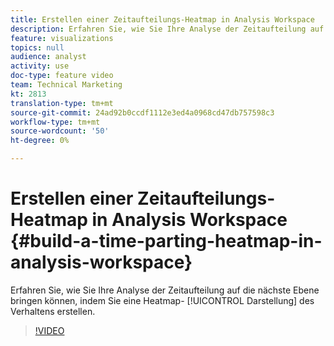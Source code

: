 ```yaml
---
title: Erstellen einer Zeitaufteilungs-Heatmap in Analysis Workspace
description: Erfahren Sie, wie Sie Ihre Analyse der Zeitaufteilung auf die nächste Ebene bringen können, indem Sie eine Heatmap-Darstellung des Verhaltens erstellen.
feature: visualizations
topics: null
audience: analyst
activity: use
doc-type: feature video
team: Technical Marketing
kt: 2813
translation-type: tm+mt
source-git-commit: 24ad92b0ccdf1112e3ed4a0968cd47db757598c3
workflow-type: tm+mt
source-wordcount: '50'
ht-degree: 0%

---
```



# Erstellen einer Zeitaufteilungs-Heatmap in Analysis Workspace {#build-a-time-parting-heatmap-in-analysis-workspace}

Erfahren Sie, wie Sie Ihre Analyse der Zeitaufteilung auf die nächste Ebene bringen können, indem Sie eine Heatmap- [!UICONTROL Darstellung] des Verhaltens erstellen.

>[!VIDEO](https://video.tv.adobe.com/v/26991/?quality=12)
